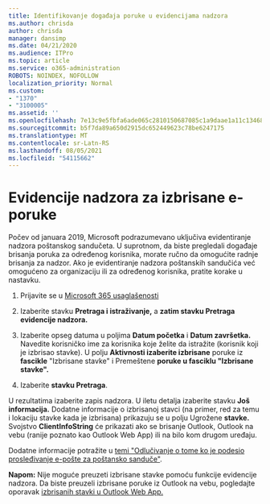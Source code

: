 ```yaml
---
title: Identifikovanje događaja poruke u evidencijama nadzora
ms.author: chrisda
author: chrisda
manager: dansimp
ms.date: 04/21/2020
ms.audience: ITPro
ms.topic: article
ms.service: o365-administration
ROBOTS: NOINDEX, NOFOLLOW
localization_priority: Normal
ms.custom:
- "1370"
- "3100005"
ms.assetid: ''
ms.openlocfilehash: 7e13c9e5fbfa6ade065c2810150687085c1a9daae1a11c134688ec9a83ad37d9
ms.sourcegitcommit: b5f7da89a650d2915dc652449623c78be6247175
ms.translationtype: MT
ms.contentlocale: sr-Latn-RS
ms.lasthandoff: 08/05/2021
ms.locfileid: "54115662"
---
```

# <a name="audit-logs-for-deleted-email-messages"></a>Evidencije nadzora za izbrisane e-poruke

Počev od januara 2019, Microsoft podrazumevano uključiva evidentiranje nadzora poštanskog sandučeta. U suprotnom, da biste pregledali događaje brisanja poruka za određenog korisnika, morate ručno da omogućite radnje brisanja za nadzor. Ako je evidentiranje nadzora poštanskih sandučića već omogućeno za organizaciju ili za određenog korisnika, pratite korake u nastavku.

1. Prijavite se u [Microsoft 365 usaglašenosti](https://protection.office.com/)

2. Izaberite stavku **Pretraga i istraživanje,** a **zatim stavku Pretraga evidencije nadzora.**

3. Izaberite opseg datuma u poljima **Datum početka** i **Datum završetka.** Navedite korisničko ime za korisnika koje želite da istražite (korisnik koji je izbrisao stavke). U polju **Aktivnosti izaberite izbrisane** poruke iz **fascikle** "Izbrisane stavke" i Premeštene **poruke u fasciklu "Izbrisane stavke".**

4. Izaberite **stavku Pretraga**.

U rezultatima izaberite zapis nadzora. U iletu detalja izaberite stavku **Još informacija.** Dodatne informacije o izbrisanoj stavci (na primer, red za temu i lokaciju stavke kada je izbrisana) prikazuju se u polju Ugrožene **stavke.** Svojstvo **ClientInfoString** će prikazati ako se brisanje Outlook, Outlook na vebu (ranije poznato kao Outlook Web App) ili na bilo kom drugom uređaju.

Dodatne informacije potražite u [temi "Odlučivanje o tome ko je podesio prosleđivanje e-pošte za poštansko sanduče"](/microsoft-365/compliance/auditing-troubleshooting-scenarios#determine-if-a-user-deleted-email-items).

**Napom:** Nije moguće preuzeti izbrisane stavke pomoću funkcije evidencije nadzora. Da biste preuzeli izbrisane poruke iz Outlook na vebu, pogledajte oporavak [izbrisanih stavki u Outlook Web App.](https://support.office.com/article/C3D8FC15-EEEF-4F1C-81DF-E27964B7EDD4)
